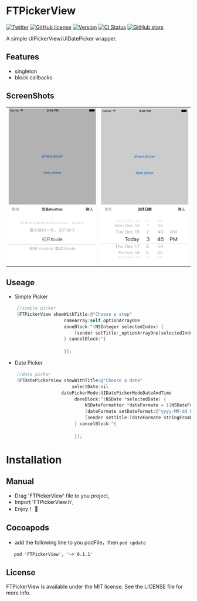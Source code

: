 # FTPickerView
[![Twitter](https://img.shields.io/badge/twitter-@liufengting-blue.svg?style=flat)](http://twitter.com/liufengting) 
[![GitHub license](https://img.shields.io/badge/license-MIT-blue.svg)](https://raw.githubusercontent.com/liufengting/FTPickerView/master/LICENSE)
[![Version](https://img.shields.io/cocoapods/v/FTPickerView.svg?style=flat)](http://cocoapods.org/pods/FTPickerView)
[![CI Status](http://img.shields.io/travis/liufengting/FTPickerView.svg?style=flat)](https://travis-ci.org/liufengting/FTPickerView)
[![GitHub stars](https://img.shields.io/github/stars/liufengting/FTPickerView.svg)](https://github.com/liufengting/FTPickerView/stargazers)


A simple UIPickerView/UIDatePicker wrapper.

## Features

- singleton
- block callbacks


## ScreenShots

<table>
  <tr>
    <th><img src="/ImageAssets/SimplePicker.png" width="250"/></th>
    <th><img src="/ImageAssets/DatePicker.png" width="250"/></th>
  </tr>
</table>


## Useage

* Simple Picker 

```objective-c
    //simple picker
    [FTPickerView showWithTitle:@"Choose a step"
                      nameArray:self.optionArrayOne
                      doneBlock:^(NSInteger selectedIndex) {
                          [sender setTitle:_optionArrayOne[selectedIndex] forState:UIControlStateNormal];
                      } cancelBlock:^{

                      }];
```

* Date Picker 


```objective-c
    //date picker
    [FTDatePickerView showWithTitle:@"Choose a date"
                         selectDate:nil
                     datePickerMode:UIDatePickerModeDateAndTime
                          doneBlock:^(NSDate *selectedDate) {
                              NSDateFormatter *dateFormate = [[NSDateFormatter alloc]init];
                              [dateFormate setDateFormat:@"yyyy-MM-dd HH:mm:ss"];
                              [sender setTitle:[dateFormate stringFromDate:selectedDate] forState:UIControlStateNormal];
                          } cancelBlock:^{
                              
                          }];
```

# Installation

## Manual
* Drag 'FTPickerView' file to you project,
* Import 'FTPickerView.h',
* Enjoy！ 🍺

## Cocoapods

* add the following line to you podFile，then `pod update`

```
   pod 'FTPickerView', '~> 0.1.1'
```

## License

FTPickerView is available under the MIT license. See the LICENSE file for more info.




